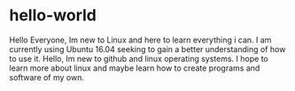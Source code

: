 # hello-world
Hello Everyone, Im new to Linux and here to learn everything i can. I am currently using Ubuntu 16.04 seeking to gain a better understanding of how to use it.
Hello, Im new to github and linux operating systems. I hope to learn more about linux and maybe learn how to create programs and software of my own.
